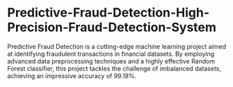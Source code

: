 # Predictive-Fraud-Detection-High-Precision-Fraud-Detection-System

Predictive Fraud Detection is a cutting-edge machine learning project aimed at identifying fraudulent transactions in financial datasets. By employing advanced data preprocessing techniques and a highly effective Random Forest classifier, this project tackles the challenge of imbalanced datasets, achieving an impressive accuracy of 99.18%.
